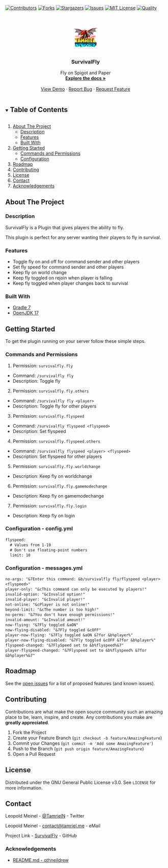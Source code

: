 <!-- PROJECT SHIELDS -->
[![Contributors][contributors-shield]][contributors-url]
[![Forks][forks-shield]][forks-url]
[![Stargazers][stars-shield]][stars-url]
[![Issues][issues-shield]][issues-url]
[![MIT License][license-shield]][license-url]
[![Quality][quality-shield]][quality-url]

<!-- PROJECT LOGO -->
<!--suppress ALL -->
<br />
<p align="center">
  <a href="https://github.com/TamrielNetwork/SurvivalFly">
    <img src="images/logo.png" alt="Logo" width="80" height="80">
  </a>

<h3 align="center">SurvivalFly</h3>

  <p align="center">
    Fly on Spigot and Paper
    <br />
    <a href="https://github.com/TamrielNetwork/SurvivalFly"><strong>Explore the docs »</strong></a>
    <br />
    <br />
    <a href="https://github.com/TamrielNetwork/SurvivalFly">View Demo</a>
    ·
    <a href="https://github.com/TamrielNetwork/SurvivalFly/issues">Report Bug</a>
    ·
    <a href="https://github.com/TamrielNetwork/SurvivalFly/issues">Request Feature</a>
  </p>

<!-- TABLE OF CONTENTS -->
<details open="open">
  <summary><h2 style="display: inline-block">Table of Contents</h2></summary>
  <ol>
    <li>
      <a href="#about-the-project">About The Project</a>
      <ul>
        <li><a href="#description">Description</a></li>
        <li><a href="#features">Features</a></li>
        <li><a href="#built-with">Built With</a></li>
      </ul>
    </li>
    <li>
      <a href="#getting-started">Getting Started</a>
      <ul>
        <li><a href="#commands-and-permissions">Commands and Permissions</a></li>
        <li><a href="#configuration">Configuration</a></li>
      </ul>
    </li>
    <li><a href="#roadmap">Roadmap</a></li>
    <li><a href="#contributing">Contributing</a></li>
    <li><a href="#license">License</a></li>
    <li><a href="#contact">Contact</a></li>
    <li><a href="#acknowledgements">Acknowledgements</a></li>
  </ol>
</details>

<!-- ABOUT THE PROJECT -->

## About The Project

### Description

SurvivalFly is a Plugin that gives players the ability to fly.

This plugin is perfect for any server wanting their players to fly in survival.

### Features

* Toggle fly on and off for command sender and other players
* Set fly speed for command sender and other players
* Keep fly on world change
* Keep fly toggled on rejoin when player is falling
* Keep fly toggled when player changes back to survival

### Built With

* [Gradle 7](https://docs.gradle.org/7.3.3/release-notes.html)
* [OpenJDK 17](https://openjdk.java.net/projects/jdk/17/)

<!-- GETTING STARTED -->

## Getting Started

To get the plugin running on your server follow these simple steps.

### Commands and Permissions

1. Permission: `survivalfly.fly`

* Command: `/survivalfly fly`
* Description: Toggle fly

2. Permission: `survivalfly.fly.others`

* Command: `/survivalfly fly <player>`
* Description: Toggle fly for other players

3. Permission: `survivalfly.flyspeed`

* Command: `/survivalfly flyspeed <flyspeed>`
* Description: Set flyspeed

4. Permission: `survivalfly.flyspeed.others`

* Command: `/survivalfly flyspeed <player> <flyspeed>`
* Description: Set flyspeed for other players

5. Permission: `survivalfly.fly.worldchange`

* Description: Keep fly on worldchange

6. Permission: `survivalfly.fly.gamemodechange`

* Description: Keep fly on gamemodechange

7. Permission: `survivalfly.fly.login`

* Description: Keep fly on login

### Configuration - config.yml

```
flyspeed:
  # Values from 1-10
  # Don't use floating-point numbers
  limit: 10
```

### Configuration - messages.yml

```
no-args: "&7Enter this command: &b/survivalfly fly/flyspeed <player> <flyspeed>"
player-only: "&cThis command can only be executed by players!"
invalid-option: "&cInvalid option!"
invalid-player: "&cInvalid player!"
not-online: "&cPlayer is not online!"
beyond-limit: "&cThe number is too high!"
no-perms: "&7You don't have enough permissions!"
invalid-amount: "&cInvalid amount!"
now-flying: "&7Fly toggled &aON"
now-flying-disabled: "&7Fly toggled &cOFF"
player-now-flying: "&7Fly toggled &aON &7for &b%player%"
player-now-flying-disabled: "&7Fly toggled &cOFF &7for &b%player%"
flyspeed-changed: "&7FlySpeed set to &b%flyspeed%&7"
player-flyspeed-changed: "&7Flyspeed set to &b%flyspeed% &7for &b%player%&7"
```

<!-- ROADMAP -->

## Roadmap

See the [open issues](https://github.com/TamrielNetwork/SurvivalFly/issues) for a list of proposed features (and known
issues).

<!-- CONTRIBUTING -->

## Contributing

Contributions are what make the open source community such an amazing place to be, learn, inspire, and create. Any
contributions you make are **greatly appreciated**.

1. Fork the Project
2. Create your Feature Branch (`git checkout -b feature/AmazingFeature`)
3. Commit your Changes (`git commit -m 'Add some AmazingFeature'`)
4. Push to the Branch (`git push origin feature/AmazingFeature`)
5. Open a Pull Request

<!-- LICENSE -->

## License

Distributed under the GNU General Public License v3.0. See `LICENSE` for more information.

<!-- CONTACT -->

## Contact

Leopold Meinel - [@TamrielN](https://twitter.com/TamrielN) - Twitter

Leopold Meinel - [contact@tamriel.me](mailto:contact@tamriel.me) - eMail

Project Link - [SurvivalFly](https://github.com/TamrielNetwork/SurvivalFly) - GitHub

<!-- ACKNOWLEDGEMENTS -->

### Acknowledgements

* [README.md - othneildrew](https://github.com/othneildrew/Best-README-Template)

<!-- MARKDOWN LINKS & IMAGES -->

[contributors-shield]: https://img.shields.io/github/contributors-anon/TamrielNetwork/SurvivalFly?style=for-the-badge

[contributors-url]: https://github.com/TamrielNetwork/SurvivalFly/graphs/contributors

[forks-shield]: https://img.shields.io/github/forks/TamrielNetwork/SurvivalFly?label=Forks&style=for-the-badge

[forks-url]: https://github.com/TamrielNetwork/SurvivalFly/network/members

[stars-shield]: https://img.shields.io/github/stars/TamrielNetwork/SurvivalFly?style=for-the-badge

[stars-url]: https://github.com/TamrielNetwork/SurvivalFly/stargazers

[issues-shield]: https://img.shields.io/github/issues/TamrielNetwork/SurvivalFly?style=for-the-badge

[issues-url]: https://github.com/TamrielNetwork/SurvivalFly/issues

[license-shield]: https://img.shields.io/github/license/TamrielNetwork/SurvivalFly?style=for-the-badge

[license-url]: https://github.com/TamrielNetwork/SurvivalFly/blob/main/LICENSE

[quality-shield]: https://img.shields.io/codefactor/grade/github/TamrielNetwork/SurvivalFly?style=for-the-badge

[quality-url]: https://www.codefactor.io/repository/github/TamrielNetwork/SurvivalFly
